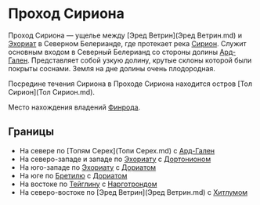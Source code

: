 # Проход Сириона

Проход Сириона — ущелье между [Эред Ветрин](Эред Ветрин.md) и
[Эхориат](Эхориат.md) в Северном Белерианде, где протекает река
[Сирион](Сирион.md). Служит основным входом в Северный Белерианд со стороны
долины [Ард-Гален](Ард-Гален.md). Представляет собой узкую долину, крутые
склоны которой были покрыты соснами. Земля на дне долины очень плодородная.

Посредине течения Сириона в Проходе Сириона находится остров
[Тол Сирион](Тол Сирион.md).

Место нахождения владений [Финрода](Личности/Финрод.md).

## Границы

*   На севере по [Топям Серех](Топи Серех.md) с [Ард-Гален](Ард-Гален.md)
*   На северо-западе и западе по [Эхориату](Эхориат.md) с [Дортонионом](Дортонион.md)
*   На юго-западе по [Эхориату](Эхориат.md) с [Дориатом](Дориат.md)
*   На юге по [Бретилю](Бретиль.md) с [Дориатом](Дориат.md)
*   На востоке по [Тейглину](Тейглин.md) с [Нарготрондом](Нарготронд.md)
*   На северо-востоке по [Эред Ветрин](Эред Ветрин.md) с [Хитлумом](Хитлум.md)

